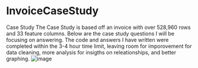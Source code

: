 # InvoiceCaseStudy
Case Study 
The Case Study is based off an invoice with over 528,960 rows and 33 feature columns. Below are the case study questions I will be focusing on answering. The code and answers I have written were completed within the 3-4 hour time limit, leaving room for imporovement for data cleaning, more analysis for insigths on releationships, and better graphing.
![image](https://github.com/yp011235/InvoiceCaseStudy/assets/88117317/7cc61128-1dfe-49ce-9f9f-1ced3fc3393e)

